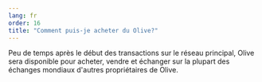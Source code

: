 ```yaml
---
lang: fr
order: 16
title: "Comment puis-je acheter du Olive?"
---
```

Peu de temps après le début des transactions sur le réseau principal, Olive sera disponible pour acheter, vendre et échanger sur la plupart des échanges mondiaux d'autres propriétaires de Olive.
